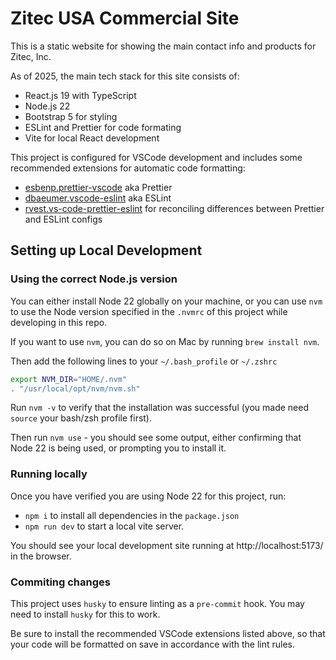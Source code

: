 # Zitec USA Commercial Site

This is a static website for showing the main contact info and products for Zitec, Inc.

As of 2025, the main tech stack for this site consists of:
- React.js 19 with TypeScript
- Node.js 22
- Bootstrap 5 for styling
- ESLint and Prettier for code formating
- Vite for local React development

This project is configured for VSCode development and includes some recommended extensions for automatic code formatting:
- [esbenp.prettier-vscode](https://marketplace.visualstudio.com/items?itemName=esbenp.prettier-vscode) aka Prettier
- [dbaeumer.vscode-eslint](https://marketplace.visualstudio.com/items?itemName=dbaeumer.vscode-eslint) aka ESLint
- [rvest.vs-code-prettier-eslint](https://marketplace.visualstudio.com/items?itemName=rvest.vs-code-prettier-eslint) for reconciling differences between Prettier and ESLint configs

## Setting up Local Development

### Using the correct Node.js version
You can either install Node 22 globally on your machine, or you can use `nvm` to use the Node version specified in the `.nvmrc` of this project while developing in this repo.

If you want to use `nvm`, you can do so on Mac by running `brew install nvm`.

Then add the following lines to your `~/.bash_profile` or `~/.zshrc`

```bash
export NVM_DIR="HOME/.nvm"
. "/usr/local/opt/nvm/nvm.sh"
```

Run `nvm -v` to verify that the installation was successful (you made need `source` your bash/zsh profile first).

Then run `nvm use` - you should see some output, either confirming that Node 22 is being used, or prompting you to install it.

### Running locally
Once you have verified you are using Node 22 for this project, run:
- `npm i` to install all dependencies in the `package.json`
-  `npm run dev` to start a local vite server.

You should see your local development site running at http://localhost:5173/ in the browser.

### Commiting changes
This project uses `husky` to ensure linting as a `pre-commit` hook. You may need to install `husky` for this to work. 

Be sure to install the recommended VSCode extensions listed above, so that your code will be formatted on save in accordance with the lint rules.
